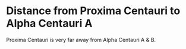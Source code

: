 # Distance from Proxima Centauri to Alpha Centauri A

Proxima Centauri is very far away from Alpha Centauri A & B.

